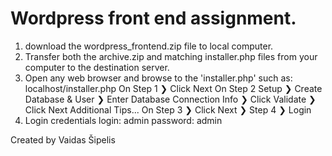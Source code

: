 # Wordpress front end assignment.

1. download the wordpress_frontend.zip file to local computer.
2. Transfer both the archive.zip and matching installer.php files from your computer to the destination server.
3. Open any web browser and browse to the 'installer.php' such as: localhost/installer.php On Step 1 ❯ Click Next
    On Step 2 Setup ❯ Create Database & User ❯ Enter Database Connection Info ❯ Click Validate ❯ Click Next
 Additional Tips... On Step 3 ❯ Click Next ❯ Step 4 ❯ Login 
 4. Login credentials login: admin  password: admin


Created by Vaidas Šipelis
